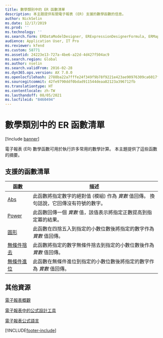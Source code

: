 ```yaml
---
title: 數學類別中的 ER 函數清單
description: 本主題提供有關電子報表 (ER) 支援的數學函數的信息。
author: NickSelin
ms.date: 12/17/2019
ms.prod: ''
ms.technology: ''
ms.search.form: ERDataModelDesigner, ERExpressionDesignerFormula, ERMappedFormatDesigner, ERModelMappingDesigner
audience: Application User, IT Pro
ms.reviewer: kfend
ms.custom: 58771
ms.assetid: 24223e13-727a-4be6-a22d-4d427f504ac9
ms.search.region: Global
ms.author: nselin
ms.search.validFrom: 2016-02-28
ms.dyn365.ops.version: AX 7.0.0
ms.openlocfilehash: 2788ba22a7fffe24f349f9b78f9221e423ae90976309ca6017fbe6fade500f67
ms.sourcegitcommit: 42fe9790ddf0bdad911544deaa82123a396712fb
ms.translationtype: HT
ms.contentlocale: zh-TW
ms.lasthandoff: 08/05/2021
ms.locfileid: "8460494"
---
```

# <a name="list-of-er-functions-in-the-mathematical-category"></a>數學類別中的 ER 函數清單

[!include [banner](../includes/banner.md)]

電子報表 (ER) 數學函數可用於執行許多常用的數學計算。 本主題提供了這些函數的摘要。

## <a name="list-of-supported-functions"></a>支援的函數清單

| 函數 | 描述 |
|----------|-------------|
| [Abs](er-functions-mathematical-abs.md)             | 此函數將指定數字的絕對值 (模組) 作為 *實數* 值回傳。 換句話說，它回傳沒有符號的數字。 |
| [Power](er-functions-mathematical-power.md)         | 此函數回傳一個 *實數* 值，該值表示將指定正數提高到指定冪的結果。 |
| [圓形](er-functions-mathematical-round.md)         | 此函數在四捨五入到指定的小數位數後將指定的數字作為 *實數* 值回傳。 |
| [無條件捨去](er-functions-mathematical-rounddown.md) | 此函數將指定的數字無條件捨去到指定的小數位數後作為 *實數* 值回傳。 |
| [無條件進位](er-functions-mathematical-roundup.md)     | 此函數在無條件進位到指定的小數位數後將指定的數字作為 *實數* 值回傳。 |

## <a name="additional-resources"></a>其他資源

[電子報表概觀](general-electronic-reporting.md)

[電子報表中的公式設計工具](general-electronic-reporting-formula-designer.md)

[電子報表公式語言](er-formula-language.md)


[!INCLUDE[footer-include](../../../includes/footer-banner.md)]